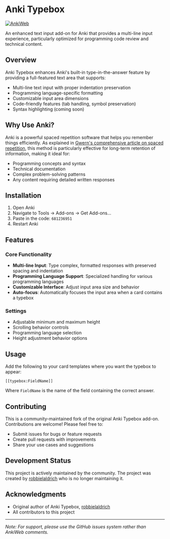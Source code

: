 # Anki Typebox

[![AnkiWeb](https://img.shields.io/badge/AnkiWeb-Download-blue.svg)](https://ankiweb.net/shared/info/681236951)

An enhanced text input add-on for Anki that provides a multi-line input experience, particularly optimized for programming code review and technical content.

## Overview

Anki Typebox enhances Anki's built-in type-in-the-answer feature by providing a full-featured text area that supports:
- Multi-line text input with proper indentation preservation
- Programming language-specific formatting
- Customizable input area dimensions
- Code-friendly features (tab handling, symbol preservation)
- Syntax highlighting (coming soon)

## Why Use Anki?

Anki is a powerful spaced repetition software that helps you remember things efficiently. As explained in [Gwern's comprehensive article on spaced repetition](https://www.gwern.net/Spaced%20repetition), this method is particularly effective for long-term retention of information, making it ideal for:
- Programming concepts and syntax
- Technical documentation
- Complex problem-solving patterns
- Any content requiring detailed written responses

## Installation

1. Open Anki
2. Navigate to Tools → Add-ons → Get Add-ons...
3. Paste in the code: `681236951`
4. Restart Anki

## Features

### Core Functionality
- **Multi-line Input**: Type complex, formatted responses with preserved spacing and indentation
- **Programming Language Support**: Specialized handling for various programming languages
- **Customizable Interface**: Adjust input area size and behavior
- **Auto-focus**: Automatically focuses the input area when a card contains a typebox

### Settings
- Adjustable minimum and maximum height
- Scrolling behavior controls
- Programming language selection
- Height adjustment behavior options

## Usage

Add the following to your card templates where you want the typebox to appear:
```
[[typebox:FieldName]]
```

Where `FieldName` is the name of the field containing the correct answer.

## Contributing

This is a community-maintained fork of the original Anki Typebox add-on. Contributions are welcome! Please feel free to:
- Submit issues for bugs or feature requests
- Create pull requests with improvements
- Share your use cases and suggestions

## Development Status

This project is actively maintained by the community. The project was created by [robbielaldrich](https://github.com/robbielaldrich) who is no longer maintaining it.

<!-- ## License

[License Type] - Consider adding appropriate license information for your fork -->

## Acknowledgments

- Original author of Anki Typebox, [robbielaldrich](https://github.com/robbielaldrich)
- All contributors to this project

---

*Note: For support, please use the GitHub issues system rather than AnkiWeb comments.*